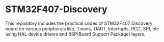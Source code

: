 # STM32F407-Discovery
This repository includes the practical codes of STM32F407 Discovery board on various peripherals like, Timers, UART, Interrupts, RCC, SPI, etc using HAL device drivers and BSP(Board Support Package) layers.
